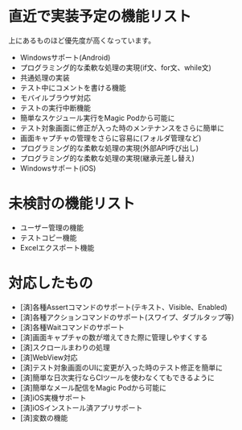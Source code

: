 # 直近で実装予定の機能リスト

上にあるものほど優先度が高くなっています。

- Windowsサポート(Android)
- プログラミング的な柔軟な処理の実現(if文、for文、while文)
- 共通処理の実装
- テスト中にコメントを書ける機能
- モバイルブラウザ対応
- テストの実行中断機能
- 簡単なスケジュール実行をMagic Podから可能に
- テスト対象画面に修正が入った時のメンテナンスをさらに簡単に
- 画面キャプチャの管理をさらに容易に(フォルダ管理など)
- プログラミング的な柔軟な処理の実現(外部API呼び出し)
- プログラミング的な柔軟な処理の実現(継承元差し替え)
- Windowsサポート(iOS)

# 未検討の機能リスト

- ユーザー管理の機能
- テストコピー機能
- Excelエクスポート機能

# 対応したもの

- [済]各種Assertコマンドのサポート(テキスト、Visible、Enabled)
- [済]各種アクションコマンドのサポート(スワイプ、ダブルタップ等)
- [済]各種Waitコマンドのサポート
- [済]画面キャプチャの数が増えてきた際に管理しやすくする
- [済]スクロールまわりの処理
- [済]WebView対応
- [済]テスト対象画面のUIに変更が入った時のテスト修正を簡単に
- [済]簡単な日次実行ならCIツールを使わなくてもできるように
- [済]簡単なメール配信をMagic Podから可能に
- [済]iOS実機サポート
- [済]iOSインストール済アプリサポート
- [済]変数の機能
